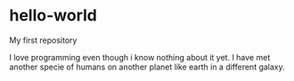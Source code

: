 # hello-world
My first repository

I love programming even though i know nothing about it yet.
I have met another specie of humans on another planet like earth in a different galaxy.
